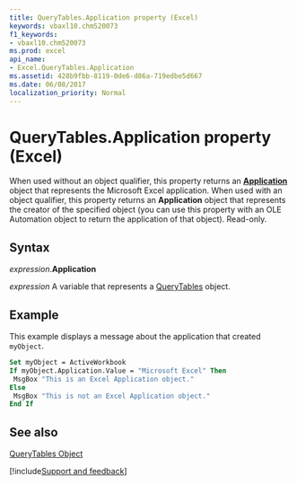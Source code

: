 ```yaml
---
title: QueryTables.Application property (Excel)
keywords: vbaxl10.chm520073
f1_keywords:
- vbaxl10.chm520073
ms.prod: excel
api_name:
- Excel.QueryTables.Application
ms.assetid: 428b9fbb-8119-0de6-d86a-719edbe5d667
ms.date: 06/08/2017
localization_priority: Normal
---
```



# QueryTables.Application property (Excel)

When used without an object qualifier, this property returns an  **[Application](Excel.Application(object).md)** object that represents the Microsoft Excel application. When used with an object qualifier, this property returns an **Application** object that represents the creator of the specified object (you can use this property with an OLE Automation object to return the application of that object). Read-only.


## Syntax

_expression_.**Application**

_expression_ A variable that represents a [QueryTables](Excel.QueryTables.md) object.


## Example

This example displays a message about the application that created  `myObject`.


```vb
Set myObject = ActiveWorkbook 
If myObject.Application.Value = "Microsoft Excel" Then 
 MsgBox "This is an Excel Application object." 
Else 
 MsgBox "This is not an Excel Application object." 
End If
```


## See also


[QueryTables Object](Excel.QueryTables.md)

[!include[Support and feedback](~/includes/feedback-boilerplate.md)]